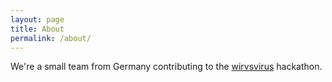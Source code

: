 ```yaml
---
layout: page
title: About
permalink: /about/
---
```


We're a small team from Germany contributing
to the [wirvsvirus](https://wirvsvirushackathon.org/) hackathon.
